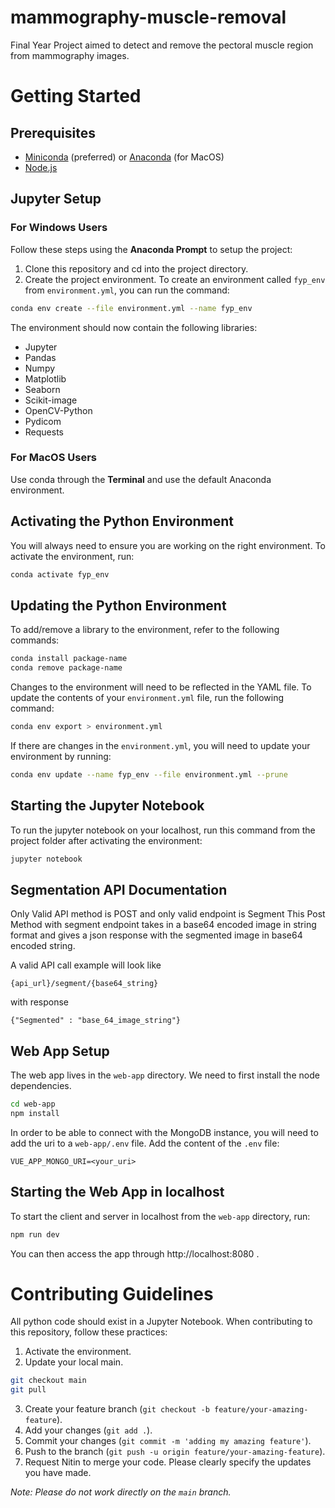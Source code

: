 # mammography-muscle-removal

Final Year Project aimed to detect and remove the pectoral muscle region from mammography images.

# Getting Started

## Prerequisites

-   [Miniconda](https://docs.conda.io/en/latest/miniconda.html) (preferred) or [Anaconda](https://www.anaconda.com/products/individual) (for MacOS)
-   [Node.js](https://nodejs.org/en/download/)

## Jupyter Setup

### For Windows Users

Follow these steps using the **Anaconda Prompt** to setup the project:

1. Clone this repository and cd into the project directory.
2. Create the project environment. To create an environment called `fyp_env` from `environment.yml`, you can run the command:

```bash
conda env create --file environment.yml --name fyp_env
```

The environment should now contain the following libraries:

-   Jupyter
-   Pandas
-   Numpy
-   Matplotlib
-   Seaborn
-   Scikit-image
-   OpenCV-Python
- 	Pydicom
-   Requests

### For MacOS Users

Use conda through the **Terminal** and use the default Anaconda environment.

## Activating the Python Environment

You will always need to ensure you are working on the right environment. To activate the environment, run:

```bash
conda activate fyp_env
```

## Updating the Python Environment

To add/remove a library to the environment, refer to the following commands:

```bash
conda install package-name
conda remove package-name
```

Changes to the environment will need to be reflected in the YAML file. To update the contents of your `environment.yml` file, run the following command:

```bash
conda env export > environment.yml
```

If there are changes in the `environment.yml`, you will need to update your environment by running:

```bash
conda env update --name fyp_env --file environment.yml --prune
```

## Starting the Jupyter Notebook

To run the jupyter notebook on your localhost, run this command from the project folder after activating the environment:

```bash
jupyter notebook
```
## Segmentation API Documentation

Only Valid API method is POST and only valid endpoint is Segment
This Post Method with segment endpoint takes in a base64 encoded image in string format and gives a json response with the segmented image in base64 encoded string.

A valid API call example will look like
```
{api_url}/segment/{base64_string}
```
with response
```
{"Segmented" : "base_64_image_string"}
```

## Web App Setup

The web app lives in the `web-app` directory. We need to first install the node dependencies.

```bash
cd web-app
npm install
```

In order to be able to connect with the MongoDB instance, you will need to add the uri to a `web-app/.env` file. Add the content of the `.env` file:

```
VUE_APP_MONGO_URI=<your_uri>
```

## Starting the Web App in localhost

To start the client and server in localhost from the `web-app` directory, run:

```bash
npm run dev
```

You can then access the app through http://localhost:8080 .

# Contributing Guidelines

All python code should exist in a Jupyter Notebook. When contributing to this repository, follow these practices:

1. Activate the environment.
2. Update your local main.

```bash
git checkout main
git pull
```

3. Create your feature branch (`git checkout -b feature/your-amazing-feature`).
4. Add your changes (`git add .`).
5. Commit your changes (`git commit -m 'adding my amazing feature'`).
6. Push to the branch (`git push -u origin feature/your-amazing-feature`).
7. Request Nitin to merge your code. Please clearly specify the updates you have made.

_Note: Please do not work directly on the `main` branch._
